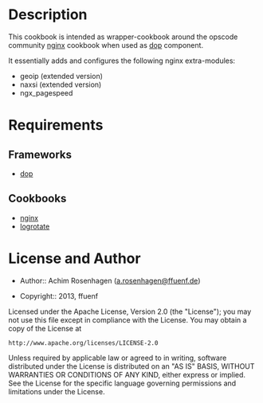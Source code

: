 Description
===========

This cookbook is intended as wrapper-cookbook around the opscode community [nginx](https://github.com/opscode-cookbooks/nginx) cookbook when used as [dop](http://ffuenf.github.io/dop) component.

It essentially adds and configures the following nginx extra-modules:
* geoip (extended version)
* naxsi (extended version)
* ngx_pagespeed

Requirements
============

Frameworks
---------
* [dop](http://ffuenf.github.io/dop)

Cookbooks
---------
* [nginx](https://github.com/opscode-cookbooks/nginx)
* [logrotate](https://github.com/opscode-cookbooks/logrotate)

License and Author
==================

- Author:: Achim Rosenhagen (<a.rosenhagen@ffuenf.de>)

- Copyright:: 2013, ffuenf

Licensed under the Apache License, Version 2.0 (the "License");
you may not use this file except in compliance with the License.
You may obtain a copy of the License at

    http://www.apache.org/licenses/LICENSE-2.0

Unless required by applicable law or agreed to in writing, software
distributed under the License is distributed on an "AS IS" BASIS,
WITHOUT WARRANTIES OR CONDITIONS OF ANY KIND, either express or implied.
See the License for the specific language governing permissions and
limitations under the License.